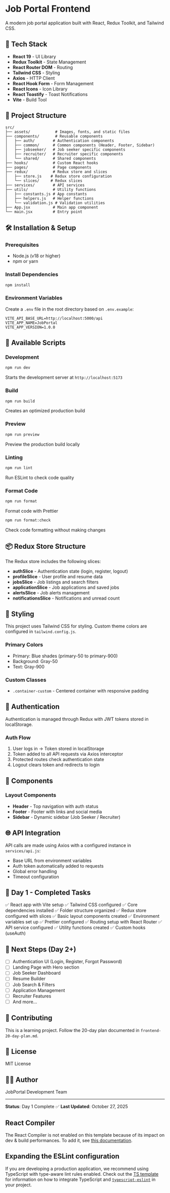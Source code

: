 # Job Portal Frontend

A modern job portal application built with React, Redux Toolkit, and Tailwind CSS.

## 🚀 Tech Stack

- **React 19** - UI Library
- **Redux Toolkit** - State Management
- **React Router DOM** - Routing
- **Tailwind CSS** - Styling
- **Axios** - HTTP Client
- **React Hook Form** - Form Management
- **React Icons** - Icon Library
- **React Toastify** - Toast Notifications
- **Vite** - Build Tool

## 📁 Project Structure

```
src/
├── assets/           # Images, fonts, and static files
├── components/       # Reusable components
│   ├── auth/        # Authentication components
│   ├── common/      # Common components (Header, Footer, Sidebar)
│   ├── jobseeker/   # Job seeker specific components
│   ├── recruiter/   # Recruiter specific components
│   └── shared/      # Shared components
├── hooks/           # Custom React hooks
├── pages/           # Page components
├── redux/           # Redux store and slices
│   ├── store.js    # Redux store configuration
│   └── slices/     # Redux slices
├── services/        # API services
├── utils/           # Utility functions
│   ├── constants.js # App constants
│   ├── helpers.js   # Helper functions
│   └── validation.js # Validation utilities
├── App.jsx          # Main app component
└── main.jsx         # Entry point
```

## 🛠️ Installation & Setup

### Prerequisites
- Node.js (v18 or higher)
- npm or yarn

### Install Dependencies
```bash
npm install
```

### Environment Variables
Create a `.env` file in the root directory based on `.env.example`:

```env
VITE_API_BASE_URL=http://localhost:5000/api
VITE_APP_NAME=JobPortal
VITE_APP_VERSION=1.0.0
```

## 📜 Available Scripts

### Development
```bash
npm run dev
```
Starts the development server at `http://localhost:5173`

### Build
```bash
npm run build
```
Creates an optimized production build

### Preview
```bash
npm run preview
```
Preview the production build locally

### Linting
```bash
npm run lint
```
Run ESLint to check code quality

### Format Code
```bash
npm run format
```
Format code with Prettier

```bash
npm run format:check
```
Check code formatting without making changes

## 📦 Redux Store Structure

The Redux store includes the following slices:

- **authSlice** - Authentication state (login, register, logout)
- **profileSlice** - User profile and resume data
- **jobsSlice** - Job listings and search filters
- **applicationSlice** - Job applications and saved jobs
- **alertsSlice** - Job alerts management
- **notificationsSlice** - Notifications and unread count

## 🎨 Styling

This project uses Tailwind CSS for styling. Custom theme colors are configured in `tailwind.config.js`.

### Primary Colors
- Primary: Blue shades (primary-50 to primary-900)
- Background: Gray-50
- Text: Gray-900

### Custom Classes
- `.container-custom` - Centered container with responsive padding

## 🔐 Authentication

Authentication is managed through Redux with JWT tokens stored in localStorage.

### Auth Flow
1. User logs in → Token stored in localStorage
2. Token added to all API requests via Axios interceptor
3. Protected routes check authentication state
4. Logout clears token and redirects to login

## 📱 Components

### Layout Components
- **Header** - Top navigation with auth status
- **Footer** - Footer with links and social media
- **Sidebar** - Dynamic sidebar (Job Seeker / Recruiter)

## 🌐 API Integration

API calls are made using Axios with a configured instance in `services/api.js`:

- Base URL from environment variables
- Auth token automatically added to requests
- Global error handling
- Timeout configuration

## 🚧 Day 1 - Completed Tasks

✅ React app with Vite setup
✅ Tailwind CSS configured
✅ Core dependencies installed
✅ Folder structure organized
✅ Redux store configured with slices
✅ Basic layout components created
✅ Environment variables set up
✅ Prettier configured
✅ Routing setup with React Router
✅ API service configured
✅ Utility functions created
✅ Custom hooks (useAuth)

## 📝 Next Steps (Day 2+)

- [ ] Authentication UI (Login, Register, Forgot Password)
- [ ] Landing Page with Hero section
- [ ] Job Seeker Dashboard
- [ ] Resume Builder
- [ ] Job Search & Filters
- [ ] Application Management
- [ ] Recruiter Features
- [ ] And more...

## 🤝 Contributing

This is a learning project. Follow the 20-day plan documented in `frontend-20-day-plan.md`.

## 📄 License

MIT License

## 👨‍💻 Author

JobPortal Development Team

---

**Status**: Day 1 Complete ✅
**Last Updated**: October 27, 2025


## React Compiler

The React Compiler is not enabled on this template because of its impact on dev & build performances. To add it, see [this documentation](https://react.dev/learn/react-compiler/installation).

## Expanding the ESLint configuration

If you are developing a production application, we recommend using TypeScript with type-aware lint rules enabled. Check out the [TS template](https://github.com/vitejs/vite/tree/main/packages/create-vite/template-react-ts) for information on how to integrate TypeScript and [`typescript-eslint`](https://typescript-eslint.io) in your project.
